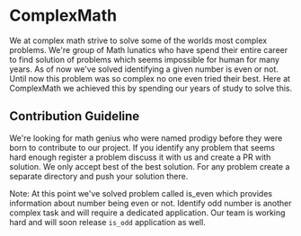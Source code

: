 # ComplexMath
We at complex math strive to solve some of the worlds most complex problems. We're group of Math lunatics who have spend their entire career to find solution of problems which seems impossible for human for many years. As of now we've solved identifying a given number is even or not. Until now this problem was so complex no one even tried their best. Here at ComplexMath we achieved this by spending our years of study to solve this. 

## Contribution Guideline
We're looking for math genius who were named prodigy before they were born to contribute to our project. If you identify any problem that seems hard enough register a problem discuss it with us and create a PR with solution. We only accept best of the best solution. For any problem create a separate directory and push your solution there.

Note: At this point we've solved problem called is_even which provides information about number being even or not. Identify odd number is another complex task and will require a dedicated application. Our team is working hard and will soon release `is_odd` application as well.
